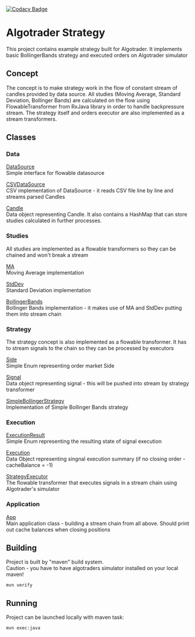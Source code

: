 [![Codacy Badge](https://api.codacy.com/project/badge/Grade/8fc3d9420b744e59a65bbf854da42511)](https://www.codacy.com/app/harmony1358/algointerview?utm_source=github.com&amp;utm_medium=referral&amp;utm_content=harmony1358/algointerview&amp;utm_campaign=Badge_Grade)

# Algotrader Strategy

This project contains example strategy built for Algotrader.
It implements basic BollingerBands strategy and executed orders on Algotrader simulator
  
## Concept

The concept is to make strategy work in the flow of constant stream of candles provided by data source.
All studies (Moving Average, Standard Deviation, Bollinger Bands) are calculated on the flow using FlowableTransformer from
RxJava library in order to handle backpressure stream.
The strategy itself and orders executor are also implemented as a stream transformers.

## Classes

### Data

[DataSource](https://github.com/harmony1358/algointerview/blob/master/src/main/java/com/algotrader/interview/data/DataSource.java)   
Simple interface for flowable datasource

[CSVDataSource](https://github.com/harmony1358/algointerview/blob/master/src/main/java/com/algotrader/interview/data/CSVDataSource.java)  
CSV implementation of DataSource - it reads CSV file line by line and streams parsed Candles  
  
[Candle](https://github.com/harmony1358/algointerview/blob/master/src/main/java/com/algotrader/interview/data/Candle.java)  
Data object representing Candle. It also contains a HashMap that can store studies calculated in further processes.

### Studies

All studies are implemented as a flowable transformers so they can be chained and won't break a stream
  
[MA](https://github.com/harmony1358/algointerview/blob/master/src/main/java/com/algotrader/interview/studies/MA.java)  
Moving Average implementation
  
[StdDev](https://github.com/harmony1358/algointerview/blob/master/src/main/java/com/algotrader/interview/studies/StdDev.java)  
Standard Deviation implementation

[BollingerBands](https://github.com/harmony1358/algointerview/blob/master/src/main/java/com/algotrader/interview/studies/BollingerBands.java)  
Bollinger Bands implementation - it makes use of MA and StdDev putting them into stream chain

### Strategy

The strategy concept is also implemented as a flowable transformer. It has to stream signals to the chain so they can be processed by executors

[Side](https://github.com/harmony1358/algointerview/blob/master/src/main/java/com/algotrader/interview/strategy/Side.java)  
Simple Enum representing order market Side

[Signal](https://github.com/harmony1358/algointerview/blob/master/src/main/java/com/algotrader/interview/strategy/Signal.java~~~~~~~~)  
Data object representing signal - this will be pushed into stream by strategy transformer

[SimpleBollingerStrategy](https://github.com/harmony1358/algointerview/blob/master/src/main/java/com/algotrader/interview/strategy/SimpleBollingerStrategy.java)  
Implementation of Simple Bollinger Bands strategy

### Execution

[ExecutionResult](https://github.com/harmony1358/algointerview/blob/master/src/main/java/com/algotrader/interview/execution/ExecutionResult.java)  
Simple Enum representing the resulting state of signal execution

[Execution](https://github.com/harmony1358/algointerview/blob/master/src/main/java/com/algotrader/interview/execution/Execution.java)  
Data Object representing singnal execution summary (if no closing order - cacheBalance = -1)

[StrategyExecutor](https://github.com/harmony1358/algointerview/blob/master/src/main/java/com/algotrader/interview/execution/StrategyExecutor.java)  
The flowable transformer that executes signals in a stream chain using Algotrader's simulator

### Application

[App](https://github.com/harmony1358/algointerview/blob/master/src/main/java/com/algotrader/interview/App.java)  
Main application class - building a stream chain from all above. Should print out cache balances when closing positions

## Building
  
Project is built by "maven" build system.  
Caution - you have to have algotraders simulator installed on your local maven!  

`mvn verify`

## Running
  
Project can be launched locally with maven task:    
  
`mvn exec:java`  
  
